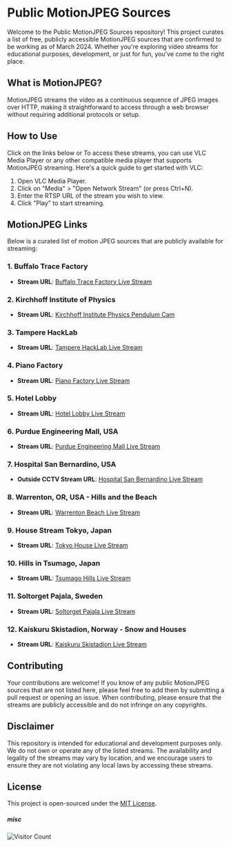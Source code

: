 # Public MotionJPEG Sources

Welcome to the Public MotionJPEG Sources repository! This project curates a list of free, publicly accessible MotionJPEG sources that are confirmed to be working as of March 2024. Whether you're exploring  video streams for educational purposes, development, or just for fun, you've come to the right place.


## What is MotionJPEG?

MotionJPEG streams the video as a continuous sequence of JPEG images over HTTP, making it straightforward to access through a web browser without requiring additional protocols or setup. 

## How to Use
Click on the links below or
To access these streams, you can use VLC Media Player or any other compatible media player that supports MotionJPEG streaming. Here's a quick guide to get started with VLC:

1. Open VLC Media Player.
2. Click on "Media" > "Open Network Stream" (or press Ctrl+N).
3. Enter the RTSP URL of the stream you wish to view.
4. Click "Play" to start streaming.

## MotionJPEG Links

Below is a curated list of motion JPEG sources that are publicly available for streaming:

### 1. Buffalo Trace Factory
- **Stream URL**: [Buffalo Trace Factory Live Stream](http://camera.buffalotrace.com/mjpg/video.mjpg)

### 2. Kirchhoff Institute of Physics
- **Stream URL**: [Kirchhoff Institute Physics Pendulum Cam](http://pendelcam.kip.uni-heidelberg.de/mjpg/video.mjpg)

### 3. Tampere HackLab
- **Stream URL**: [Tampere HackLab Live Stream](http://tamperehacklab.tunk.org:38001/nphMotionJpeg?Resolution=640x480&Quality=Clarity)

### 4. Piano Factory
- **Stream URL**: [Piano Factory Live Stream](http://takemotopiano.aa1.netvolante.jp:8190/nphMotionJpeg?Resolution=640x480&Quality=Standard&Framerate=30)

### 5. Hotel Lobby
- **Stream URL**: [Hotel Lobby Live Stream](http://158.58.130.148/mjpg/video.mjpg)

### 6. Purdue Engineering Mall, USA
- **Stream URL**: [Purdue Engineering Mall Live Stream](http://webcam01.ecn.purdue.edu/mjpg/video.mjpg)

### 7. Hospital San Bernardino, USA
- **Outside CCTV Stream URL**: [Hospital San Bernardino Live Stream](http://webcam.mchcares.com/mjpg/video.mjpg?timestamp=1566232173730)

### 8. Warrenton, OR, USA - Hills and the Beach
- **Stream URL**: [Warrenton Beach Live Stream](http://47.51.131.147/-wvhttp-01-/GetOneShot?image_size=1280x720&frame_count=1000000000)

### 9. House Stream Tokyo, Japan
- **Stream URL**: [Tokyo House Live Stream](http://61.211.241.239/nphMotionJpeg?Resolution=320x240&Quality=Standard)

### 10. Hills in Tsumago, Japan
- **Stream URL**: [Tsumago Hills Live Stream](http://honjin1.miemasu.net/nphMotionJpeg?Resolution=640x480&Quality=Standard)

### 11. Soltorget Pajala, Sweden
- **Stream URL**: [Soltorget Pajala Live Stream](http://195.196.36.242/mjpg/video.mjpg)

### 12. Kaiskuru Skistadion, Norway - Snow and Houses
- **Stream URL**: [Kaiskuru Skistadion Live Stream](http://77.222.181.11:8080/mjpg/video.mjpg)

## Contributing

Your contributions are welcome! If you know of any public MotionJPEG sources that are not listed here, please feel free to add them by submitting a pull request or opening an issue. When contributing, please ensure that the streams are publicly accessible and do not infringe on any copyrights.

## Disclaimer

This repository is intended for educational and development purposes only. We do not own or operate any of the listed streams. The availability and legality of the streams may vary by location, and we encourage users to ensure they are not violating any local laws by accessing these streams.

## License

This project is open-sourced under the [MIT License](LICENSE).


##### misc
![Visitor Count](https://visitor-badge.laobi.icu/badge?page_id=AzwadFawadHasan.Public_MotionJPEG_Sources)

